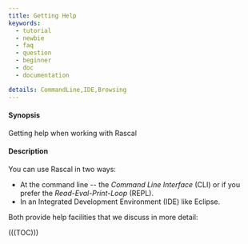 ```yaml
---
title: Getting Help
keywords:
  - tutorial
  - newbie
  - faq
  - question
  - beginner
  - doc
  - documentation

details: CommandLine,IDE,Browsing
---
```


#### Synopsis

Getting help when working with Rascal

#### Description

You can use Rascal in two ways: 

* At the command line -- the _Command Line Interface_ (CLI) or 
  if you prefer the _Read-Eval-Print-Loop_ (REPL).
* In an Integrated Development Environment (IDE) like Eclipse.

Both provide help facilities that we discuss in more detail:

(((TOC)))
